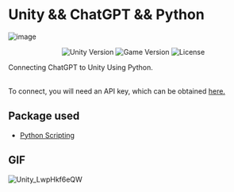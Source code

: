 # Unity && ChatGPT && Python
![image](https://github.com/CreatNatoy/UnityChatGPTPython/assets/76531899/bd29dad6-8888-4199-8819-3b5e47a8d65b)
<p align="center">
    <img src="https://img.shields.io/badge/Engine-2021.3.11f1-blueviolet" alt="Unity Version">
    <img src="https://img.shields.io/badge/Version-0.1-blue" alt="Game Version">
    <img src="https://img.shields.io/badge/License-None-success" alt="License">
</p>
Connecting ChatGPT to Unity Using Python. </br> </br>


To connect, you will need an API key, which can be obtained [here.](https://platform.openai.com/account/api-keys)

## Package used
* [Python Scripting](https://docs.unity3d.com/Packages/com.unity.scripting.python@7.0/manual/index.html)

## GIF
 ![Unity_LwpHkf6eQW](https://github.com/CreatNatoy/UnityChatGPTPython/assets/76531899/9e0d7a2b-17fe-46c3-848c-2fd84344bdc0)


